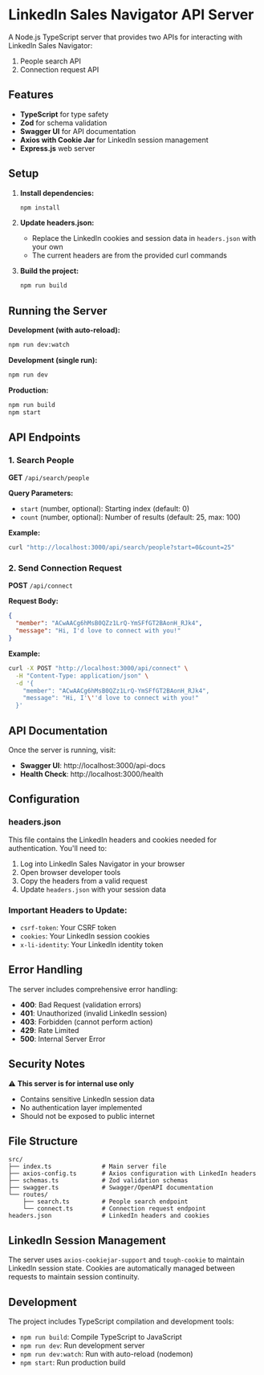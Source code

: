 # LinkedIn Sales Navigator API Server

A Node.js TypeScript server that provides two APIs for interacting with LinkedIn Sales Navigator:
1. People search API
2. Connection request API

## Features

- **TypeScript** for type safety
- **Zod** for schema validation
- **Swagger UI** for API documentation
- **Axios with Cookie Jar** for LinkedIn session management
- **Express.js** web server

## Setup

1. **Install dependencies:**
   ```bash
   npm install
   ```

2. **Update headers.json:**
   - Replace the LinkedIn cookies and session data in `headers.json` with your own
   - The current headers are from the provided curl commands

3. **Build the project:**
   ```bash
   npm run build
   ```

## Running the Server

**Development (with auto-reload):**
```bash
npm run dev:watch
```

**Development (single run):**
```bash
npm run dev
```

**Production:**
```bash
npm run build
npm start
```

## API Endpoints

### 1. Search People
**GET** `/api/search/people`

**Query Parameters:**
- `start` (number, optional): Starting index (default: 0)
- `count` (number, optional): Number of results (default: 25, max: 100)

**Example:**
```bash
curl "http://localhost:3000/api/search/people?start=0&count=25"
```

### 2. Send Connection Request
**POST** `/api/connect`

**Request Body:**
```json
{
  "member": "ACwAACg6hMsB0QZz1LrQ-YmSFfGT2BAonH_RJk4",
  "message": "Hi, I'd love to connect with you!"
}
```

**Example:**
```bash
curl -X POST "http://localhost:3000/api/connect" \
  -H "Content-Type: application/json" \
  -d '{
    "member": "ACwAACg6hMsB0QZz1LrQ-YmSFfGT2BAonH_RJk4",
    "message": "Hi, I'\''d love to connect with you!"
  }'
```

## API Documentation

Once the server is running, visit:
- **Swagger UI**: http://localhost:3000/api-docs
- **Health Check**: http://localhost:3000/health

## Configuration

### headers.json
This file contains the LinkedIn headers and cookies needed for authentication. You'll need to:

1. Log into LinkedIn Sales Navigator in your browser
2. Open browser developer tools
3. Copy the headers from a valid request
4. Update `headers.json` with your session data

### Important Headers to Update:
- `csrf-token`: Your CSRF token
- `cookies`: Your LinkedIn session cookies
- `x-li-identity`: Your LinkedIn identity token

## Error Handling

The server includes comprehensive error handling:
- **400**: Bad Request (validation errors)
- **401**: Unauthorized (invalid LinkedIn session)
- **403**: Forbidden (cannot perform action)
- **429**: Rate Limited
- **500**: Internal Server Error

## Security Notes

⚠️ **This server is for internal use only**
- Contains sensitive LinkedIn session data
- No authentication layer implemented
- Should not be exposed to public internet

## File Structure

```
src/
├── index.ts              # Main server file
├── axios-config.ts       # Axios configuration with LinkedIn headers
├── schemas.ts            # Zod validation schemas
├── swagger.ts            # Swagger/OpenAPI documentation
└── routes/
    ├── search.ts         # People search endpoint
    └── connect.ts        # Connection request endpoint
headers.json              # LinkedIn headers and cookies
```

## LinkedIn Session Management

The server uses `axios-cookiejar-support` and `tough-cookie` to maintain LinkedIn session state. Cookies are automatically managed between requests to maintain session continuity.

## Development

The project includes TypeScript compilation and development tools:
- `npm run build`: Compile TypeScript to JavaScript
- `npm run dev`: Run development server
- `npm run dev:watch`: Run with auto-reload (nodemon)
- `npm start`: Run production build